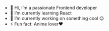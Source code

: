 - 👋 Hi, I’m a passionate Frontend developer
- 🌱 I’m currently learning React
- 🔭  I’m currently working on something cool 😉
- ⚡ Fun fact: Anime lover❤



